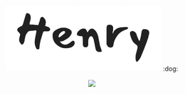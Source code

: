 <p align="center">
  <img src="src/images/henry.png" width="350">
  :dog:
  <br />
  <br />
  <a href="https://travis-ci.org/smendoza787/henry"><img src="https://travis-ci.org/smendoza787/henry.svg?branch=master"></a>
</p>

